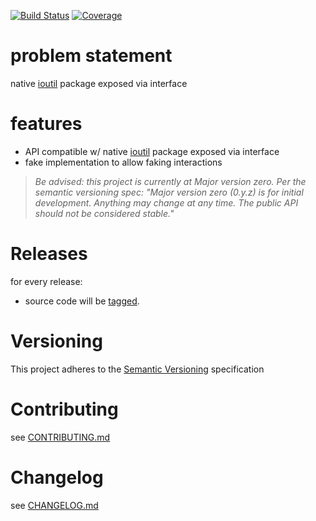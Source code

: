 [![Build Status](https://travis-ci.org/virtual-go/vioutil.svg?branch=master)](https://travis-ci.org/virtual-go/vioutil)
[![Coverage](https://codecov.io/gh/virtual-go/vioutil/branch/master/graph/badge.svg)](https://codecov.io/gh/virtual-go/vioutil)

# problem statement

native [ioutil](https://golang.org/pkg/io/ioutil/) package exposed via interface

# features

- API compatible w/ native [ioutil](https://golang.org/pkg/io/ioutil/) package exposed via interface
- fake implementation to allow faking interactions

> *Be advised: this project is currently at Major version zero. Per the
> semantic versioning spec: "Major version zero (0.y.z) is for initial
> development. Anything may change at any time. The public API should
> not be considered stable."*

# Releases

for every release:

- source code will be [tagged](https://github.com/virtual-go/vioutil/tags).

# Versioning

This project adheres to the [Semantic Versioning](http://semver.org/)
specification

# Contributing

see [CONTRIBUTING.md](CONTRIBUTING.md)

# Changelog

see [CHANGELOG.md](CHANGELOG.md)
